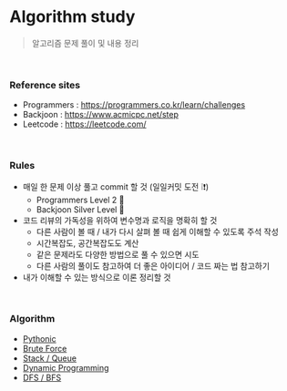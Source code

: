 # Algorithm study

> 알고리즘 문제 풀이 및 내용 정리

<br>

### Reference sites

- Programmers : https://programmers.co.kr/learn/challenges
- Backjoon : https://www.acmicpc.net/step 
- Leetcode : https://leetcode.com/

<br>

### Rules

- 매일 한 문제 이상 풀고 commit 할 것 (일일커밋 도전 ❕❗)
  - Programmers Level 2 🔺
  - Backjoon Silver Level  🔺
- 코드 리뷰의 가독성을 위하여 변수명과 로직을 명확히 할 것
  - 다른 사람이 볼 때 / 내가 다시 살펴 볼 때 쉽게 이해할 수 있도록 주석 작성
  - 시간복잡도, 공간복잡도도 계산
  - 같은 문제라도 다양한 방법으로 풀 수 있으면 시도
  - 다른 사람의 풀이도 참고하여 더 좋은 아이디어 / 코드 짜는 법 참고하기
- 내가 이해할 수 있는 방식으로 이론 정리할 것

<br>

### Algorithm

- [Pythonic](https://github.com/cgvvxx/algorithm_study/blob/master/docs/Pythonic.md)
- [Brute Force](https://github.com/cgvvxx/algorithm_study/blob/master/docs/Brute_Force.md)
- [Stack / Queue](https://github.com/cgvvxx/algorithm_study/blob/master/docs/Stack%26Queue.md)
- [Dynamic Programming](https://github.com/cgvvxx/algorithm_study/blob/master/docs/DP.md)
- [DFS / BFS](https://github.com/cgvvxx/algorithm_study/blob/master/docs/DFS%26BFS.md)
